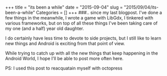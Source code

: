 +++
title = "its been a while"
date = "2015-09-04"
slug = "2015/09/04/its-been-a-while"
Categories = []
+++
###.. since my last blogpost. 
I've done a few things in the meanwhile, I wrote a game with LibGdx, I tinkered with various frameworks, but on top of all these things I've been taking care of my one (and a half) year old daughter. 

I do certainly have less time to devote to side projects, but I still like to learn new things and Android is exciting from that point of view.

While trying to catch up with all the new things that keep happening in the Android World, I hope I'll be able to post more often here.

PS: I used this post to reacquatain myself with octopress
